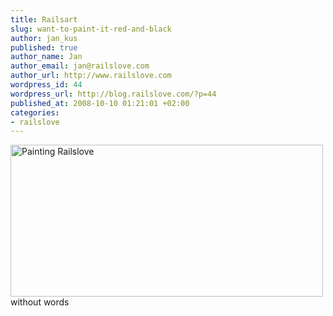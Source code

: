 ```yaml
--- 
title: Railsart
slug: want-to-paint-it-red-and-black
author: jan_kus
published: true
author_name: Jan
author_email: jan@railslove.com
author_url: http://www.railslove.com
wordpress_id: 44
wordpress_url: http://blog.railslove.com/?p=44
published_at: 2008-10-10 01:21:01 +02:00
categories: 
- railslove
---
```

<a href="http://www.ipernity.com/doc/koos/3170675"><img src="http://u1.ipernity.com/9/06/75/3170675.94ca643e.500.jpg" width="500" height="243" alt="Painting Railslove" border="0"/></a>
without words
